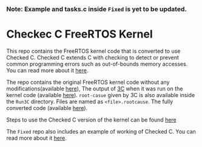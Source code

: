 ### Note: Example and tasks.c inside `Fixed` is yet to be updated.
# Checkec C FreeRTOS Kernel

This repo contains the FreeRTOS kernel code that is converted to use Checked C. Checked C extends C with
checking to detect or prevent common programming errors such as out-of-bounds memory accesses. You can read
more about it [here](https://github.com/secure-sw-dev/checkedc-llvm-project/wiki).

The repo contains the original FreeRTOS kernel code without any modifications(available [here](./Fresh)), The output of [3C](https://machiry.github.io/files/3c.pdf)
when it was run on the kernel code (available [here](./Run3C)). `root-casue` given by 3C is also available inside the `Run3C` directory. Files are named as `<file>.rootcause`. The fully converted code (available [here](./Fixed)).

Steps to use the Checked C version of the kernel can be found [here](https://3clsp.github.io/docs/freertos_kernel.html)

The `Fixed` repo also includes an example of working of Checked C. You can read more about it [here](./Fixed/Example/README.md).
